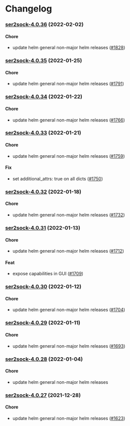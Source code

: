 # Changelog<br>


<a name="ser2sock-4.0.36"></a>
### [ser2sock-4.0.36](https://github.com/truecharts/apps/compare/ser2sock-4.0.35...ser2sock-4.0.36) (2022-02-02)

#### Chore

* update helm general non-major helm releases ([#1828](https://github.com/truecharts/apps/issues/1828))



<a name="ser2sock-4.0.35"></a>
### [ser2sock-4.0.35](https://github.com/truecharts/apps/compare/ser2sock-4.0.34...ser2sock-4.0.35) (2022-01-25)

#### Chore

* update helm general non-major helm releases ([#1791](https://github.com/truecharts/apps/issues/1791))



<a name="ser2sock-4.0.34"></a>
### [ser2sock-4.0.34](https://github.com/truecharts/apps/compare/ser2sock-4.0.33...ser2sock-4.0.34) (2022-01-22)

#### Chore

* update helm general non-major helm releases ([#1766](https://github.com/truecharts/apps/issues/1766))



<a name="ser2sock-4.0.33"></a>
### [ser2sock-4.0.33](https://github.com/truecharts/apps/compare/ser2sock-4.0.32...ser2sock-4.0.33) (2022-01-21)

#### Chore

* update helm general non-major helm releases ([#1759](https://github.com/truecharts/apps/issues/1759))

#### Fix

* set additional_attrs: true on all dicts ([#1750](https://github.com/truecharts/apps/issues/1750))



<a name="ser2sock-4.0.32"></a>
### [ser2sock-4.0.32](https://github.com/truecharts/apps/compare/ser2sock-4.0.31...ser2sock-4.0.32) (2022-01-18)

#### Chore

* update helm general non-major helm releases ([#1732](https://github.com/truecharts/apps/issues/1732))



<a name="ser2sock-4.0.31"></a>
### [ser2sock-4.0.31](https://github.com/truecharts/apps/compare/ser2sock-4.0.30...ser2sock-4.0.31) (2022-01-13)

#### Chore

* update helm general non-major helm releases ([#1712](https://github.com/truecharts/apps/issues/1712))

#### Feat

* expose capabilities in GUI ([#1709](https://github.com/truecharts/apps/issues/1709))



<a name="ser2sock-4.0.30"></a>
### [ser2sock-4.0.30](https://github.com/truecharts/apps/compare/ser2sock-4.0.29...ser2sock-4.0.30) (2022-01-12)

#### Chore

* update helm general non-major helm releases ([#1704](https://github.com/truecharts/apps/issues/1704))



<a name="ser2sock-4.0.29"></a>
### [ser2sock-4.0.29](https://github.com/truecharts/apps/compare/ser2sock-4.0.28...ser2sock-4.0.29) (2022-01-11)

#### Chore

* update helm general non-major helm releases ([#1693](https://github.com/truecharts/apps/issues/1693))



<a name="ser2sock-4.0.28"></a>
### [ser2sock-4.0.28](https://github.com/truecharts/apps/compare/ser2sock-4.0.27...ser2sock-4.0.28) (2022-01-04)

#### Chore

* update helm general non-major helm releases



<a name="ser2sock-4.0.27"></a>
### [ser2sock-4.0.27](https://github.com/truecharts/apps/compare/ser2sock-4.0.26...ser2sock-4.0.27) (2021-12-28)

#### Chore

* update helm general non-major helm releases ([#1623](https://github.com/truecharts/apps/issues/1623))

